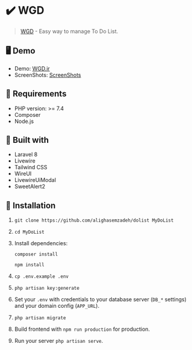 ✔️ WGD
======================
> [WGD](https://WGD.ir/) - Easy way to manage To Do List.

## 🖥️ Demo

- Demo: [WGD.ir](https://WGD.ir/)
- ScreenShots: [ScreenShots](https://github.com/alighasemzadeh/wgd/tree/main/screenshots)

## 🔌 Requirements

- PHP version: >= 7.4
- Composer
- Node.js


## 🧰 Built with

- Laravel 8
- Livewire
- Tailwind CSS
- WireUI
- LivewireUiModal
- SweetAlert2


## 🧾 Installation

1. `git clone https://github.com/alighasemzadeh/dolist MyDoList`
2. `cd MyDoList`
3. Install dependencies:

   `composer install`

   `npm install`

4. `cp .env.example .env`
5. `php artisan key:generate`
6. Set your `.env` with credentials to your database server (`DB_*` settings) and your domain config (`APP_URL`).
8. `php artisan migrate`
11. Build frontend with `npm run production` for production.
11. Run your server `php artisan serve`.
